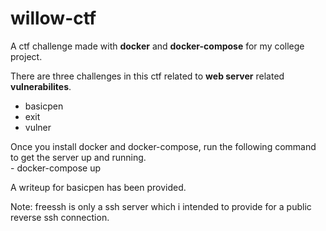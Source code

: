 # willow-ctf

A ctf challenge made with **docker** and **docker-compose** for my college project.

There are three challenges in this ctf related to **web server** related **vulnerabilites**. <br />
 - basicpen <br />
 - exit <br />
 - vulner <br />

Once you install docker and docker-compose, run the following command to get the server up and running. <br />
    - docker-compose up
    
A writeup for basicpen has been provided.

Note: freessh is only a ssh server which i intended to provide for a public reverse ssh connection.
